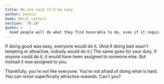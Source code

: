 ```yaml
---
title: No one said it'd be easy
author: Seneca
book: Moral Letters
section: '76.18'
quote: >
  Good people will do what they find honorable to do, even if it requires hard work; they'll do it even if it causes them injury; they'll do it even if it will bring danger. Again, they won't do what they find base, even if it brings wealth, pleasure, or power. Nothing will deter them from what is honorable, and nothing will lure them into what is base.
---
```


If doing good was easy, everyone would do it. (And if doing bad wasn't tempting or attractive, nobody would do it.) The same goes for your duty. If _anyone_ could do it, it would have been assigned to someone else. But instead it was assigned to you.

Thankfully, you're not like everyone. You're not afraid of doing what is hard. You can resist superficially attractive rewards. Can't you?
